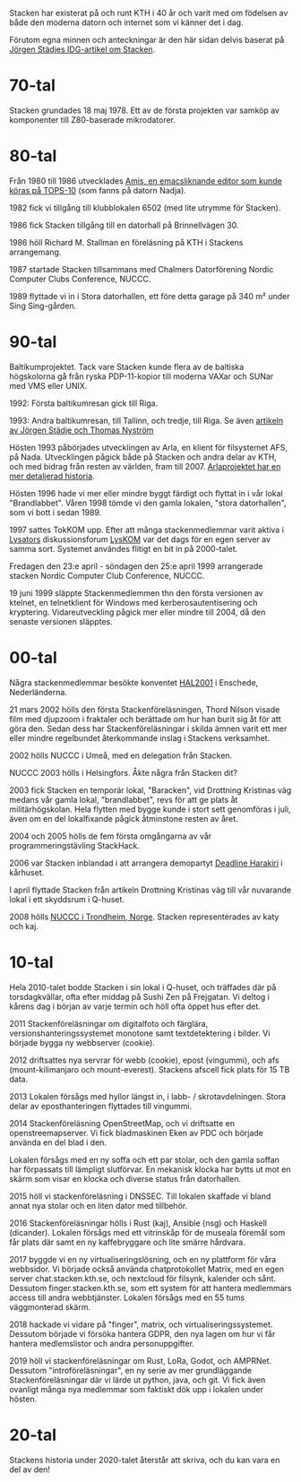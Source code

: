 <!-- 
.. title: Stackens historia
.. slug: history
.. description: 
-->

Stacken har existerat på och runt KTH i 40 år och varit med om födelsen av
både den moderna datorn och internet som vi känner det i dag.

Förutom egna minnen och anteckningar är den här sidan delvis baserat på
[Jörgen Städjes IDG-artikel om
Stacken](https://techworld.idg.se/2.2524/1.454545/the-stacken-story/sida/1/det-borjade-med-z80).

# 70-tal

Stacken grundades 18 maj 1978.
Ett av de första projekten var samköp av komponenter till Z80-baserade
mikrodatorer.

# 80-tal

Från 1980 till 1986 utvecklades [Amis, en emacsliknande editor som kunde
köras på TOPS-10](http://hack.org/mc/texts/amis.txt) (som fanns på datorn
Nadja).

1982 fick vi tillgång till klubblokalen 6502 (med lite utrymme för Stacken).

1986 fick Stacken tillgång till en datorhall på Brinnellvägen 30.

1986 höll Richard M. Stallman en föreläsning på KTH i Stackens arrangemang.

1987 startade Stacken tillsammans med Chalmers Datorförening Nordic Computer
Clubs Conference, NUCCC.

1989 flyttade vi in i Stora datorhallen, ett före detta garage på 340 m²
under Sing Sing-gården.

# 90-tal

Baltikumprojektet.  Tack vare Stacken kunde flera av de baltiska högskolorna
gå från ryska PDP-11-kopior till moderna VAXar och SUNar med VMS eller
UNIX.

1992: Första baltikumresan gick till Riga.

1993: Andra baltikumresan, till Tallinn, och tredje, till Riga. Se även [artikeln av Jörgen Städje och Thomas Nyström](http://www.teknikaliteter.se/2017/11/14/containeraffaren-ett-stycke-betydelsefull-teknikhistoria/)

Hösten 1993 påbörjades utvecklingen av Arla, en klient för filsystemet AFS,
på Nada. Utvecklingen pågick både på Stacken och andra delar av KTH, och med
bidrag från resten av världen, fram till 2007.
[Arlaprojektet har en mer detaljerad
historia](https://www.stacken.kth.se/project/arla/html/arla.html#SEC72).

Hösten 1996 hade vi mer eller mindre byggt färdigt och flyttat in i vår lokal
"Brandlabbet".
Våren 1998 tömde vi den gamla lokalen, "stora datorhallen", som vi bott i
sedan 1989.

1997 sattes TokKOM upp.  Efter att många stackenmedlemmar varit aktiva i
[Lysators](http://www.lysator.liu.se/) diskussionsforum
[LysKOM](http://www.lysator.liu.se/lyskom/) var det dags för en egen server
av samma sort.
Systemet användes flitigt en bit in på 2000-talet.

Fredagen den 23:e april - söndagen den 25:e april 1999 arrangerade stacken
Nordic Computer Club Conference, NUCCC.

19 juni 1999 släppte Stackenmedlemmen thn den första versionen av ktelnet, en
telnetklient för Windows med kerberosautentisering och kryptering.
Vidareutveckling pågick mer eller mindre till 2004, då den senaste versionen
släpptes.

# 00-tal

Några stackenmedlemmar besökte konventet
[HAL2001](http://www.stacken.kth.se/~haba/hal2001/) i Enschede,
Nederländerna.

21 mars 2002 hölls den första Stackenföreläsningen, Thord Nilson
visade film med djupzoom i fraktaler och berättade om hur han burit
sig åt för att göra den.
Sedan dess har Stackenföreläsningar i skilda ämnen varit ett mer eller mindre
regelbundet återkommande inslag i Stackens verksamhet.

2002 hölls NUCCC i Umeå, med en delegation från Stacken.

NUCCC 2003 hölls i Helsingfors.  Åkte några från Stacken dit?

2003 fick Stacken en temporär lokal, "Baracken", vid Drottning Kristinas väg
medans vår gamla lokal, "brandlabbet", revs för att ge plats åt
militärhögskolan.  Hela flytten med bygge kunde i stort sett genomföras i
juli, även om en del lokalfixande pågick åtminstone resten av året.

2004 och 2005 hölls de fem första omgångarna av vår programmeringstävling
StackHack.

2006 var Stacken inblandad i att arrangera demopartyt [Deadline
Harakiri](http://deadline.pseudohacker.org/harakiri/) i kårhuset.

I april flyttade Stacken från artikeln Drottning Kristinas väg till vår
nuvarande lokal i ett skyddsrum i Q-huset.

2008 hölls [NUCCC i Trondheim, Norge](https://rasmus.krats.se/2008/nuccc.sv).
Stacken representerades av katy och kaj.


# 10-tal

Hela 2010-talet bodde Stacken i sin lokal i Q-huset, och träffades där
på torsdagkvällar, ofta efter middag på Sushi Zen på Frejgatan.
Vi deltog i kårens dag i början av varje termin och höll ofta öppet
hus efter det.

2011
Stackenföreläsningar om digitalfoto och färglära,
versionshanteringssystemet monotone samt textdetektering i bilder.
Vi började bygga ny webbserver (cookie).

2012 driftsattes nya servrar för webb (cookie), epost (vingummi), och
afs (mount-kilimanjaro och mount-everest).
Stackens afscell fick plats för 15 TB data.

2013
Lokalen försågs med hyllor längst in, i labb- / skrotavdelningen.
Stora delar av eposthanteringen flyttades till vingummi.


2014
Stackenföreläsning OpenStreetMap, och vi driftsatte en openstreemapserver.
Vi fick bladmaskinen Eken av PDC och började använda en del blad i den.

Lokalen försågs med en ny soffa och ett par stolar, och den gamla
soffan har förpassats till lämpligt slutförvar.
En mekanisk klocka har bytts ut mot en skärm som visar en klocka och
diverse status från datorhallen.



2015 höll vi stackenföreläsning i DNSSEC.  Till lokalen skaffade vi
bland annat nya stolar och en liten dator med tillbehör.

2016 Stackenföreläsningar hölls i Rust (kaj), Ansible (nsg) och Haskell (dicander).
Lokalen försågs med ett vitrinskåp för de museala föremål som får
plats där samt en ny kaffebryggare och lite smärre hårdvara.

2017 byggde vi en ny virtualiseringslösning, och en ny plattform för våra
webbsidor. Vi började också använda chatprotokollet Matrix, med en egen server
chat.stacken.kth.se, och nextcloud för filsynk, kalender och sånt. Dessutom
finger.stacken.kth.se, som ett system för att hantera medlemmars access till
andra webbtjänster. Lokalen försågs med en 55 tums väggmonterad skärm.

2018 hackade vi vidare på "finger", matrix, och virtualiseringssystemet.
Dessutom började vi försöka hantera GDPR, den nya lagen om hur vi får
hantera medlemslistor och andra personuppgifter.

2019 höll vi stackenföreläsningar om Rust, LoRa, Godot, och AMPRNet.
Dessutom "introföreläsningar", en ny serie av mer grundläggande
Stackenföreläsningar där vi lärde ut python, java, och git.
Vi fick även ovanligt många nya medlemmar som faktiskt dök upp i
lokalen under hösten.


# 20-tal

Stackens historia under 2020-talet återstår att skriva, och du kan
vara en del av den!
